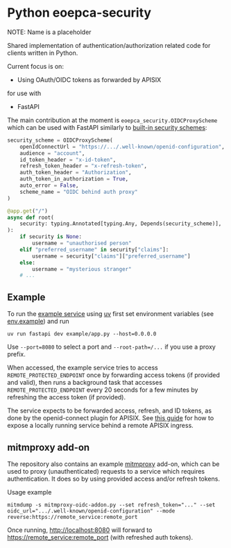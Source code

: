 # Python eoepca-security

NOTE: Name is a placeholder 

Shared implementation of authentication/authorization related code for
clients written in Python.

Current focus is on:

+ Using OAuth/OIDC tokens as forwarded by APISIX

for use with

+ FastAPI

The main contribution at the moment is `eoepca_security.OIDCProxyScheme` which can be used
with FastAPI similarly to [built-in security schemes](https://fastapi.tiangolo.com/tutorial/security/):
```python
security_scheme = OIDCProxyScheme(
    openIdConnectUrl = "https://.../.well-known/openid-configuration",
    audience = "account",
    id_token_header = "x-id-token",
    refresh_token_header = "x-refresh-token",
    auth_token_header = "Authorization",
    auth_token_in_authorization = True,
    auto_error = False,
    scheme_name = "OIDC behind auth proxy"
)

@app.get("/")
async def root(
    security: typing.Annotated[typing.Any, Depends(security_scheme)],
):
    if security is None:
        username = "unauthorised person"
    elif "preferred_username" in security["claims"]:
        username = security["claims"]["preferred_username"]
    else:
        username = "mysterious stranger"
    # ...
```

## Example

To run the [example service](./example/app.py) using [uv](https://docs.astral.sh/uv/) first set
environment variables (see [env.example](./env.example)) and run
```
uv run fastapi dev example/app.py --host=0.0.0.0
```
Use `--port=8080` to select a port and `--root-path=/...` if you use a proxy prefix.

When accessed, the example service tries to access `REMOTE_PROTECTED_ENDPOINT` once by forwarding
access tokens (if provided and valid), then runs a background task that accesses `REMOTE_PROTECTED_ENDPOINT` 
every 20 seconds for a few minutes by refreshing the access token (if provided). 

The service expects to be forwarded access, refresh, and ID tokens, as done by the openid-connect plugin
for APISIX. See
[this guide](https://github.com/EOEPCA/resource-health/wiki/Exposing-a-local-service-on-the-apx.develop.eoepca.org-ingress)
for how to expose a locally running service behind a remote APISIX ingress.

## mitmproxy add-on

The repository also contains an example [mitmproxy](https://mitmproxy.org/) add-on, which can be used to proxy
(unauthenticated) requests to a service which requires authentication. It does so by using provided access and/or
refresh tokens.

Usage example
```
mitmdump -s mitmproxy-oidc-addon.py --set refresh_token="..." --set oidc_url=".../.well-known/openid-configuration" --mode reverse:https://remote_service:remote_port
```
Once running, [http://localhost:8080](http://localhost:8080) will forward to
[https://remote_service:remote_port](https://remote_service:remote_port) (with refreshed auth tokens).